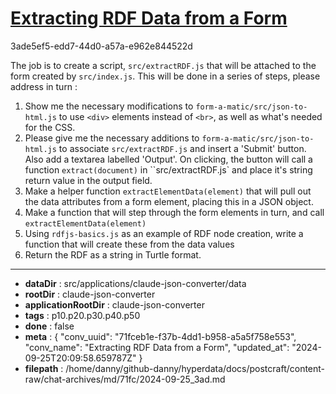 # [Extracting RDF Data from a Form](https://claude.ai/chat/71fceb1e-f37b-4dd1-b958-a5a5f758e553)

3ade5ef5-edd7-44d0-a57a-e962e844522d

The job is to create a script, `src/extractRDF.js` that will be attached to the form created by `src/index.js`. This will be done in a series of steps, please address in turn :

1. Show me the necessary modifications to `form-a-matic/src/json-to-html.js` to use `<div>` elements instead of `<br>`, as well as what's needed for the CSS.
2. Please give me the necessary additions to `form-a-matic/src/json-to-html.js` to associate `src/extractRDF.js` and insert a 'Submit' button. Also add a textarea labelled 'Output'. On clicking, the button will call a function `extract(document)` in ``src/extractRDF.js` and place it's string return value in the output field.
3. Make a helper function `extractElementData(element)` that will pull out the data attributes from a form element, placing this in a JSON object.
4. Make a function that will step through the form elements in turn, and call `extractElementData(element)`
5. Using `rdfjs-basics.js` as an example of RDF node creation, write a function that will create these from the data values
6. Return the RDF as a string in Turtle format.

---

* **dataDir** : src/applications/claude-json-converter/data
* **rootDir** : claude-json-converter
* **applicationRootDir** : claude-json-converter
* **tags** : p10.p20.p30.p40.p50
* **done** : false
* **meta** : {
  "conv_uuid": "71fceb1e-f37b-4dd1-b958-a5a5f758e553",
  "conv_name": "Extracting RDF Data from a Form",
  "updated_at": "2024-09-25T20:09:58.659787Z"
}
* **filepath** : /home/danny/github-danny/hyperdata/docs/postcraft/content-raw/chat-archives/md/71fc/2024-09-25_3ad.md